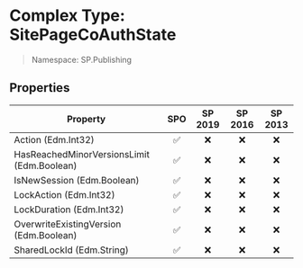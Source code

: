 # Complex Type: SitePageCoAuthState

> Namespace: SP.Publishing

## Properties

Property | SPO | SP 2019 | SP 2016 | SP 2013
----------|:---:|:-------:|:-------:|:-------:
Action (Edm.Int32) | ✅ | ❌ | ❌ | ❌
HasReachedMinorVersionsLimit (Edm.Boolean) | ✅ | ❌ | ❌ | ❌
IsNewSession (Edm.Boolean) | ✅ | ❌ | ❌ | ❌
LockAction (Edm.Int32) | ✅ | ❌ | ❌ | ❌
LockDuration (Edm.Int32) | ✅ | ❌ | ❌ | ❌
OverwriteExistingVersion (Edm.Boolean) | ✅ | ❌ | ❌ | ❌
SharedLockId (Edm.String) | ✅ | ❌ | ❌ | ❌